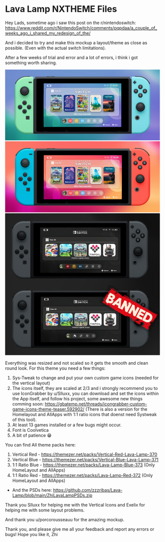 #  Lava Lamp NXTHEME Files
Hey Lads, sometime ago i saw this post on the r/nintendoswitch:
https://www.reddit.com/r/NintendoSwitch/comments/pqpdaa/a_couple_of_weeks_ago_i_shared_my_redesign_of_the/

And i decided to try and make this mockup a layout/theme as close as possible. (Even with the actual switch limitations).

After a few weeks of trial and error and a lot of errors, i think i got something worth sharing.

![LavaLampBlue](https://raw.githubusercontent.com/zzzribas/Lava-Lamp/main/Mockups/MockupBlueV.jpg)
![LavaLampRed](https://raw.githubusercontent.com/zzzribas/Lava-Lamp/main/Mockups/MockupRedV.jpg)
![LavaLampDark](https://github.com/zzzribas/Lava-Lamp/blob/main/Mockups/MockupsDouble.jpg)


Everything was resized and not scaled so it gets the smooth and clean round look.
For this theme you need a few things:

1. Sys-Tweak to change and put your own custom game icons (needed for the vertical layout)
2. The icons itself, they are scaled at 2/3 and i strongly recommend you to use IconGrabber by u/Slluxx, you can download and set the icons within the App itself, and follow his project, some awesome new things comming soon: https://gbatemp.net/threads/icongrabber-custom-game-icons-theme-teaser.592902/ (There is also a version for the Homelayout and AllApps with 1:1 ratio icons that doenst need Systweak of this tool).
3. At least 13 games installed or a few bugs might occur.
4. Font is Coolvetica
5. A bit of patience 😁

You can find All theme packs here:

1. Vertical Red - https://themezer.net/packs/Vertical-Red-Lava-Lamp-370
2. Vertical Blue - https://themezer.net/packs/Vertical-Blue-Lava-Lamp-371
3. 1:1 Ratio Blue - https://themezer.net/packs/Lava-Lamp-Blue-373 (Only HomeLayout and AllApps)
4. 1:1 Ratio Red - https://themezer.net/packs/Lava-Lamp-Red-372 (Only HomeLayout and AllApps)

* And the PSDs here:
https://github.com/zzzribas/Lava-Lamp/blob/main/ZhiLavaLampPSDs.zip

Thank you Slluxx for helping me with the Vertical Icons and Exelix for helping me with some layout problems.

And thank you u/porcorousseauu for the amazing mockup.

Thank you, and please give me all your feedback and report any errors or bugs!
Hope you like it,
Zhi
